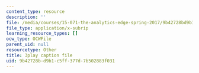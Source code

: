 ```yaml
---
content_type: resource
description: ''
file: /media/courses/15-071-the-analytics-edge-spring-2017/9b42728bd9b1c5ff377d7b502883f031_EQYlOQjzYOA.srt
file_type: application/x-subrip
learning_resource_types: []
ocw_type: OCWFile
parent_uid: null
resourcetype: Other
title: 3play caption file
uid: 9b42728b-d9b1-c5ff-377d-7b502883f031
---
```

